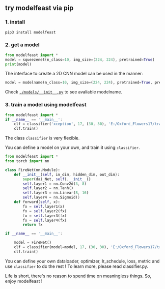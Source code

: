 ## try modelfeast via pip
### 1. install
```python
pip3 install modelfeast
```
### 2. get a model
```python
from modelfeast import *
model = squeezenet(n_class=10, img_size=(224, 224), pretrained=True)
print(model)
```
The interface to create a 2D CNN model can be used in the manner:
```python
model = modelname(n_class=10, img_size=(224, 224), pretrained=True, pretrained_path="./pretrained/")
```
Check [```./models/__init__.py```](https://github.com/daili0015/ModelFeast/blob/master/models/__init__.py) to see avaliable modelname.


### 3. train a model using modelfeast
```python
from modelfeast import *
if __name__ == '__main__':
    clf = classifier('xception', 17, (30, 30), 'E:/Oxford_Flowers17/train')
    clf.train()
```
The class ```classifier``` is very flexible.

You can define a model on your own, and train it using ```classifier```.
```python
from modelfeast import *
from torch import nn

class FireNet(nn.Module):
	def __init__(self, in_dim, hidden_dim, out_dim):
		super(dai_Net, self).__init__()
		self.layer1 = nn.Conv2d(3, 8)
		self.layer2 = nn.Tanh()
		self.layer3 = nn.Linear(8, 16)
		self.layer4 = nn.Sigmoid()
	def forward(self, x):
		fx = self.layer1(x)
		fx = self.layer2(fx)
		fx = self.layer3(fx)
		fx = self.layer4(fx)
		return fx

if __name__ == '__main__':

	model = FireNet()
    clf = classifier(model=model, 17, (30, 30), 'E:/Oxford_Flowers17/train')
    clf.train()

```

You can define your own dataloader, optimizer, lr_schedule, loss, metric and use ```classifier``` to do the rest !
To learn more, please read classifier.py.

Life is short, there's no reason to spend time on meaningless things. So, enjoy modelfeast !